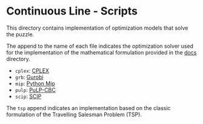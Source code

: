 # Continuous Line - Scripts
This directory contains implementation of optimization 
models that solve the puzzle.

The append to the name of each file indicates the optimization solver
used for the implementation of the mathematical formulation
provided in the [docs](docs/README.md) directory.

- `cplex`: [CPLEX](https://www.ibm.com/analytics/cplex-optimizer)
- `grb`: [Gurobi](https://www.gurobi.com/)
- `mip`: [Python Mip](https://www.python-mip.com/)
- `pulp`: [PuLP-CBC](https://coin-or.github.io/pulp/)
- `scip`: [SCIP](https://www.scipopt.org/)

The `tsp` append indicates an implementation based on the
classic formulation of the Travelling Salesman Problem (TSP).